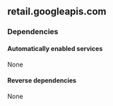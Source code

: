 ## retail.googleapis.com

### Dependencies

#### Automatically enabled services

None

#### Reverse dependencies

None
